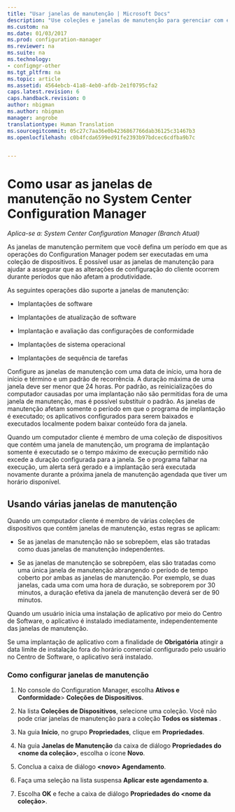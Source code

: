 ```yaml
---
title: "Usar janelas de manutenção | Microsoft Docs"
description: "Use coleções e janelas de manutenção para gerenciar com eficácia os clientes no System Center Configuration Manager."
ms.custom: na
ms.date: 01/03/2017
ms.prod: configuration-manager
ms.reviewer: na
ms.suite: na
ms.technology:
- configmgr-other
ms.tgt_pltfrm: na
ms.topic: article
ms.assetid: 4564ebcb-41a8-4eb0-afdb-2e1f0795cfa2
caps.latest.revision: 6
caps.handback.revision: 0
author: nbigman
ms.author: nbigman
manager: angrobe
translationtype: Human Translation
ms.sourcegitcommit: 05c27c7aa36e0b4236867766dab36125c31467b3
ms.openlocfilehash: c0b4fcda6599ed91fe2393b97bdcec6cdfba9b7c


---
```

# <a name="how-to-use-maintenance-windows-in-system-center-configuration-manager"></a>Como usar as janelas de manutenção no System Center Configuration Manager

*Aplica-se a: System Center Configuration Manager (Branch Atual)*

As janelas de manutenção permitem que você defina um período em que as operações do Configuration Manager podem ser executadas em uma coleção de dispositivos. É possível usar as janelas de manutenção para ajudar a assegurar que as alterações de configuração do cliente ocorrem durante períodos que não afetam a produtividade.  

 As seguintes operações dão suporte a janelas de manutenção:  

-   Implantações de software  

-   Implantações de atualização de software  

-   Implantação e avaliação das configurações de conformidade  

-   Implantações de sistema operacional  

-   Implantações de sequência de tarefas  

 Configure as janelas de manutenção com uma data de início, uma hora de início e término e um padrão de recorrência. A duração máxima de uma janela deve ser menor que 24 horas. Por padrão, as reinicializações do computador causadas por uma implantação não são permitidas fora de uma janela de manutenção, mas é possível substituir o padrão. As janelas de manutenção afetam somente o período em que o programa de implantação é executado; os aplicativos configurados para serem baixados e executados localmente podem baixar conteúdo fora da janela.  

 Quando um computador cliente é membro de uma coleção de dispositivos que contém uma janela de manutenção, um programa de implantação somente é executado se o tempo máximo de execução permitido não excede a duração configurada para a janela. Se o programa falhar na execução, um alerta será gerado e a implantação será executada novamente durante a próxima janela de manutenção agendada que tiver um horário disponível.  

## <a name="using-multiple-maintenance-windows"></a>Usando várias janelas de manutenção  
 Quando um computador cliente é membro de várias coleções de dispositivos que contêm janelas de manutenção, estas regras se aplicam:  

-   Se as janelas de manutenção não se sobrepõem, elas são tratadas como duas janelas de manutenção independentes.  

-   Se as janelas de manutenção se sobrepõem, elas são tratadas como uma única janela de manutenção abrangendo o período de tempo coberto por ambas as janelas de manutenção. Por exemplo, se duas janelas, cada uma com uma hora de duração, se sobreporem por 30 minutos, a duração efetiva da janela de manutenção deverá ser de 90 minutos.  

 Quando um usuário inicia uma instalação de aplicativo por meio do Centro de Software, o aplicativo é instalado imediatamente, independentemente das janelas de manutenção.  

 Se uma implantação de aplicativo com a finalidade de **Obrigatória** atingir a data limite de instalação fora do horário comercial configurado pelo usuário no Centro de Software, o aplicativo será instalado.  

### <a name="how-to-configure-maintenance-windows"></a>Como configurar janelas de manutenção  

1.  No console do Configuration Manager, escolha **Ativos e Conformidade**>  **Coleções de Dispositivos**.  

3.  Na lista **Coleções de Dispositivos**, selecione uma coleção. Você não pode criar janelas de manutenção para a coleção **Todos os sistemas** .  

4.  Na guia **Início**, no grupo **Propriedades**, clique em **Propriedades**.  

5.  Na guia **Janelas de Manutenção** da caixa de diálogo **Propriedades do &lt;nome da coleção\>**, escolha o ícone **Novo**.  

6.  Conclua a caixa de diálogo **&lt;novo\> Agendamento**.  

7.  Faça uma seleção na lista suspensa **Aplicar este agendamento a**.  

8.  Escolha **OK** e feche a caixa de diálogo **Propriedades do &lt;nome da coleção\>**.  



<!--HONumber=Jan17_HO1-->


